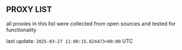 ## PROXY LIST

all proxies in this list were collected from open sources and tested for functionality

last update: `2025-03-27 11:00:15.624473+00:00` UTC